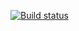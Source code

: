 [![Build status](https://ci.appveyor.com/api/projects/status/5lx3df2r2prongw6?svg=true)](https://ci.appveyor.com/project/NedoNeo/h6-2)